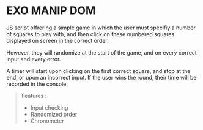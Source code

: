 # EXO MANIP DOM

JS script offrering a simple game in which the user must specifiy a number of squares to play with, and then click on these numbered squares displayed on screen in the correct order. 

However, they will randomize at the start of the game, and on every correct input and every error.

A timer will start upon clicking on the first correct square, and stop at the end, or upon an incorrect input.
If the user wins the round, their time will be recorded in the console.

> Features :
> - Input checking
> - Randomized order
> - Chronometer
